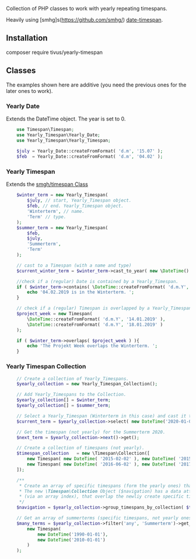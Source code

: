 Collection of PHP classes to work with yearly repeating timespans.

Heavily using [smhg]s(https://github.com/smhg/) [date-timespan](date-timespan).

## Installation
composer require tivus/yearly-timespan


## Classes

The examples shown here are additive (you need the previous ones for the later ones to work).

### Yearly Date

Extends the DateTime object. The year is set to 0.

```php
    use Timespan\Timespan;
    use Yearly_Timespan\Yearly_Date;
    use Yearly_Timespan\Yearly_Timespan;
    
    $july = Yearly_Date::createFromFormat( 'd.m', '15.07' );
    $feb  = Yearly_Date::createFromFormat( 'd.m', '04.02' );
```

### Yearly Timespan

Extends the [smgh/timespan Class](https://github.com/smhg/date-timespan-php#timespan)

```php
    $winter_term = new Yearly_Timespan(
        $july, // start, Yearly_Timespan object.
        $feb, // end. Yearly_Timespan object.
        'Winterterm', // name.
        'Term' // type.
    );
    $summer_term = new Yearly_Timespan(
        $feb,
        $july,
        'Summerterm',
        'Term'
    );

    // cast to a Timespan (with a name and type)
    $current_winter_term = $winter_term->cast_to_year( new \DateTime() );

    //check if a (regular) Date is contained by a Yearly_Timespan.
    if ( $winter_term->contains( \DateTime::createFromFormat( 'd.m.Y', '04.02.2019' ))) {
        echo '04.02.2019 is in the Winterterm. ';
    }

    // check if a (regular) Timespan is overlapped by a Yearly_Timespan.
    $project_week = new Timespan(
        \DateTime::createFromFormat( 'd.m.Y', '14.01.2019' ),
        \DateTime::createFromFormat( 'd.m.Y', '18.01.2019' )
    );

    if ( $winter_term->overlaps( $project_week ) ){
        echo 'The Projekt Week overlaps the Winterterm. ';
    }
```

### Yearly Timespan Collection

```php
    // Create a collection of Yearly_Timespans.
    $yearly_collection = new Yearly_Timespan_Collection();

    // Add Yearly_Timespans to the Collection.
    $yearly_collection[] = $winter_term;
    $yearly_collection[] = $summer_term;

    // Select a Yearly_Timespan (Winterterm in this case) and cast it to a year.
    $current_term = $yearly_collection->select( new DateTime('2020-01-01') )->get();

    // Get the timespan (not yearly) for the Summerterm 2020.
    $next_term = $yearly_collection->next()->get();

    // Create a collection of timespans (not yearly).
    $timespan_collection   = new \Timespan\Collection([
        new Timespan( new DateTime( '2015-02-02' ), new DateTime( '2015-07-06' ) ),
        new Timespan( new DateTime( '2016-06-02' ), new DateTime( '2017-04-06' ) )
    ]);

    /**
     * Create an array of specific timespans (form the yearly ones) that overlap our new $timespan_collection.
     * The new \Timespan\Collection Object ($navigation) has a data attribute that references all Timespans (from the $timespan_collection)
     * (via an array index), that overlap the newliy create specific timespans ( $navigation ).
     */
	$navigation = $yearly_collection->group_timespans_by_collection( $timespan_collection );

    // Get an array of summerterms (specific timespans, not yearly ones) that overlap the given timespan.
    $many_terms = $yearly_collection->filter('any', 'Summerterm')->get_from_timespan(
        new Timespan(
            new DateTime('1990-01-01'),
            new DateTime('2010-01-01')
        )
    );

```